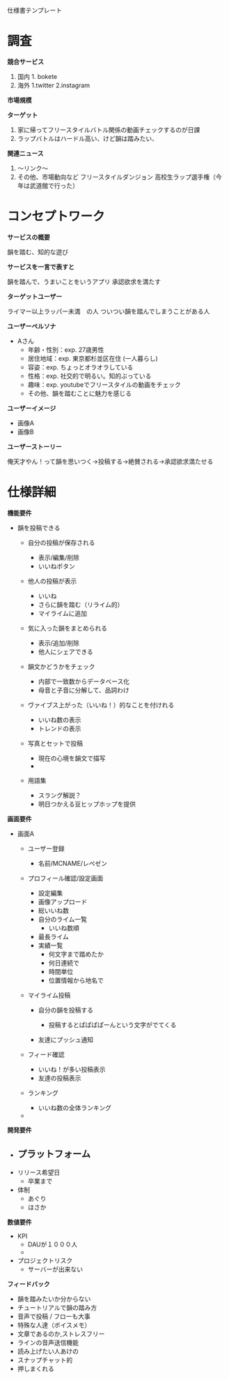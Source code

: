 仕様書テンプレート

# 調査

**競合サービス**

  1. 国内
    1. bokete
  2. 海外
    1.twitter
    2.instagram

**市場規模**

**ターゲット**

  1. 家に帰ってフリースタイルバトル関係の動画チェックするのが日課
  2. ラップバトルはハードル高い、けど韻は踏みたい、

**関連ニュース**

  1. 〜リンク〜
1. その他、市場動向など
  フリースタイルダンジョン
  高校生ラップ選手権（今年は武道館で行った）


# コンセプトワーク

**サービスの概要**

韻を踏む、知的な遊び　

**サービスを一言で表すと**

韻を踏んで、うまいことをいうアプリ
承認欲求を満たす

**ターゲットユーザー**

ライマー以上ラッパー未満　の人
ついつい韻を踏んでしまうことがある人

**ユーザーペルソナ**

- Aさん
  - 年齢・性別：exp. 27歳男性
  - 居住地域：exp. 東京都杉並区在住 (一人暮らし)
  - 容姿：exp. ちょっとオラオラしている
  - 性格：exp. 社交的で明るい。知的ぶっている
  - 趣味：exp. youtubeでフリースタイルの動画をチェック
  - その他、韻を踏むことに魅力を感じる

**ユーザーイメージ**

- 画像A
- 画像B

**ユーザーストーリー**

俺天才やん！って韻を思いつく->投稿する->絶賛される->承認欲求満たせる


# 仕様詳細

**機能要件**

- 韻を投稿できる

  - 自分の投稿が保存される
    - 表示/編集/削除
    - いいねボタン
    
  - 他人の投稿が表示
    - いいね
    - さらに韻を踏む（リライム的）
    - マイライムに追加
  
  - 気に入った韻をまとめられる
    - 表示/追加/削除
    - 他人にシェアできる
    
  - 韻文かどうかをチェック
    - 内部で一致数からデータベース化
    - 母音と子音に分解して、品詞わけ
    
  - ヴァイブス上がった（いいね！）的なことを付けれる
    - いいね数の表示
    - トレンドの表示
    
  - 写真とセットで投稿
    - 現在の心境を韻文で描写
    - 
  - 用語集
    - スラング解説？
    - 明日つかえる豆ヒップホップを提供

**画面要件**

- 画面A

  - ユーザー登録
    - 名前/MCNAME/レペゼン
    
  - プロフィール確認/設定画面
    - 設定編集
    - 画像アップロード
    - 総いいね数
    - 自分のライム一覧
      - いいね数順
    - 最長ライム
    - 実績一覧
      - 何文字まで踏めたか
      - 何日連続で
      - 時間単位
      - 位置情報から地名で
    
  - マイライム投稿
    - 自分の韻を投稿する
      - 投稿するとぱぱぱぱーんという文字がでてくる
    
    - 友達にプッシュ通知
      
  - フィード確認
    - いいね！が多い投稿表示
    - 友達の投稿表示
    
  - ランキング
    - いいね数の全体ランキング
  
  - 

**開発要件**

- プラットフォーム
  - 
- リリース希望日
  - 卒業まで
- 体制
  - あぐり
  - ほさか

**数値要件**

- KPI
  - DAUが１０００人
  - 
- プロジェクトリスク
  - サーバーが出来ない

**フィードバック**
- 韻を踏みたいか分からない
- チュートリアルで韻の踏み方
- 音声で投稿 / フローも大事
- 特殊な人達（ボイスメモ）
- 文章であるのか,ストレスフリー
- ラインの音声送信機能
- 読み上げたい人あけの
- スナップチャット的
- 押しまくれる
